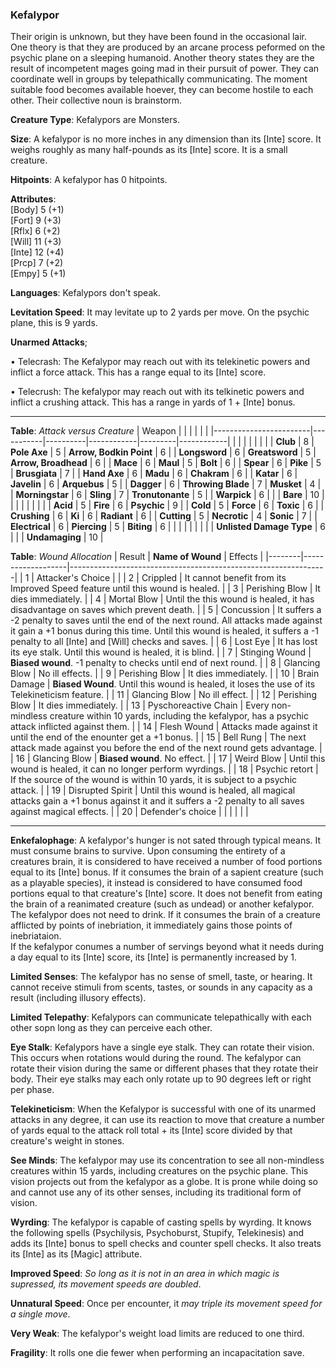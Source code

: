 ### Kefalypor
Their origin is unknown, but they have been found in the occasional lair. One theory is that they are produced by an arcane process peformed on the psychic plane on a sleeping humanoid. Another theory states they are the result of incompetent mages going mad in their pursuit of power. They can coordinate well in groups by telepathically communicating. The moment suitable food becomes available hoever, they can become hostile to each other. Their collective noun is brainstorm.

**Creature Type**: Kefalypors are Monsters.

**Size**: A kefalypor is no more inches in any dimension than its [Inte] score. It weighs roughly as many half-pounds as its [Inte] score. It is a small creature.

**Hitpoints**: A kefalypor has 0 hitpoints.

**Attributes**:  
[Body] 5  (+1)  
[Fort] 9  (+3)  
[Rflx] 6  (+2)  
[Will] 11 (+3)  
[Inte] 12 (+4)  
[Prcp] 7  (+2)  
[Empy] 5  (+1)  

**Languages**: Kefalypors don't speak.

**Levitation Speed**: It may levitate up to 2 yards per move. On the psychic plane, this is 9 yards.

**Unarmed Attacks**;

 • Telecrash: The Kefalypor may reach out with its telekinetic powers and inflict a force attack. This has a range equal to its [Inte] score.

 • Telecrush: The kefalypor may reach out with its telkinetic powers and inflict a crushing attack. This has a range in yards of 1 + [Inte] bonus.

-----

**Table**: *Attack versus Creature*
| Weapon                 |          |            |         |            |         |
|------------------------|-----------|----------|------------|---------|------------|
|                        |          |            |         |            |         |
| **Club**                   | 8     | **Pole Axe** | 5     | **Arrow, Bodkin Point**    | 6    |
| **Longsword**              | 6     | **Greatsword** | 5     | **Arrow, Broadhead**       | 6    |
| **Mace**                   | 6     | **Maul** | 5     | **Bolt** | 6    |
| **Spear**                  | 6     | **Pike** | 5     | **Brusgiata** | 7     |
| **Hand Axe**               | 6     | **Madu** | 6     | **Chakram** | 6    |
| **Katar**                  | 6     | **Javelin** | 6  | **Arquebus** | 5    |
| **Dagger**                 | 6     | **Throwing Blade** |  7  | **Musket** | 4    |
| **Morningstar**            | 6     | **Sling** | 7    | **Tronutonante** | 5    |
| **Warpick**                | 6     |          |          |   **Bare** |  10  |
|                        |           |          |            |         |            |
| **Acid**                   | 5     | **Fire** | 6     | **Psychic** | 9     |
| **Cold**                   | 5     | **Force** | 6     | **Toxic**  | 6     |
| **Crushing**               | 6     | **Ki** | 6     | **Radiant** | 6     |
| **Cutting**                | 5     | **Necrotic** | 4     | **Sonic** | 7    |
| **Electrical**             | 6     | **Piercing** | 5     | **Biting** | 6    |
|                        |           |          |            |         |            |
| **Unlisted Damage Type** | 6 |    |     | **Undamaging** | 10 |



**Table**: *Wound Allocation* 
| Result | **Name of Wound** | Effects                                                        |
|--------|-------------------|----------------------------------------------------------------|
|   1    | Attacker's Choice |                                                                |
|   2    | Crippled          | It cannot benefit from its Improved Speed feature until this wound is healed.      |
|   3    | Perishing Blow    | It dies immediately. |
|   4    | Mortal Blow       | Until the this wound is healed, it has disadvantage on saves which prevent death. |
|   5    | Concussion        | It suffers a -2 penalty to saves until the end of the next round. All attacks made against it gain a +1 bonus during this time. Until this wound is healed, it suffers a -1 penalty to all [Inte] and [Will] checks and saves. |
|   6    | Lost Eye          | It has lost its eye stalk. Until this wound is healed, it is blind. |
|   7    | Stinging Wound    | **Biased wound**. -1 penalty to checks until end of next round. |
|   8    | Glancing Blow     | No ill effects.                                     |
|   9    | Perishing Blow    | It dies immediately. |
|   10   | Brain Damage      | **Biased Wound**. Until this wound is healed, it loses the use of its Telekineticism feature. |
|   11   | Glancing Blow     | No ill effect. |
|   12   | Perishing Blow    | It dies immediately. |
|   13   | Pyschoreactive Chain | Every non-mindless creature within 10 yards, including the kefalypor, has a psychic attack inflicted against them. |
|   14   | Flesh Wound       | Attacks made against it until the end of the enounter get a +1 bonus. |
|   15   | Bell Rung         | The next attack made against you before the end of the next round gets advantage.  |
|   16   | Glancing Blow     | **Biased wound**. No effect. |
|   17   | Weird Blow        | Until this wound is healed, it can no longer perform wyrdings. |
|   18   | Psychic retort    | If the source of the wound is within 10 yards, it is subject to a psychic attack. |
|   19   | Disrupted Spirit  | Until this wound is healed, all magical attacks gain a +1 bonus against it and it suffers a -2 penalty to all saves against magical effects. |
|   20   | Defender's choice |                                   |
|        |                                                |                                   |

-----

**Enkefalophage**: A kefalypor's hunger is not sated through typical means. It must consume brains to survive. Upon consuming the entirety of a creatures brain, it is considered to have received a number of food portions equal to its [Inte] bonus. If it consumes the brain of a sapient creature (such as a playable species), it instead is considered to have consumed food portions equal to that creature's [Inte] score. It does not benefit from eating the brain of a reanimated creature (such as undead) or another kefalypor. The kefalypor does not need to drink. If it consumes the brain of a creature afflicted by points of inebriation, it immediately gains those points of inebriataion.  
If the kefalypor conumes a number of servings beyond what it needs during a day equal to its [Inte] score, its [Inte] is permanently increased by 1.

**Limited Senses**: The kefalypor has no sense of smell, taste, or hearing. It cannot receive stimuli from scents, tastes, or sounds in any capacity as a result (including illusory effects).

**Limited Telepathy**: Kefalypors can communicate telepathically with each other sopn long as they can perceive each other.

**Eye Stalk**: Kefalypors have a single eye stalk. They can rotate their vision. This occurs when rotations would during the round. The kefalypor can rotate their vision during the same or different phases that they rotate their body. Their eye stalks may each only rotate up to 90 degrees left or right per phase.

**Telekineticism**: When the Kefalypor is successful with one of its unarmed attacks in any degree, it can use its reaction to move that creature a number of yards equal to the attack roll total + its [Inte] score divided by that creature's weight in stones.

**See Minds**: The kefalypor may use its concentration to see all non-mindless creatures within 15 yards, including creatures on the psychic plane. This vision projects out from the kefalypor as a globe. It is prone while doing so and cannot use any of its other senses, including its traditional form of vision.

**Wyrding**: The kefalypor is capable of casting spells by wyrding. It knows the following spells (Psychilysis, Psychoburst, Stupify, Telekinesis) and adds its [Inte] bonus to spell checks and counter spell checks. It also treats its [Inte] as its [Magic] attribute.

**Improved Speed**: *So long as it is not in an area in which magic is supressed, its movement speeds are doubled*.

**Unnatural Speed**: Once per encounter, it *may triple its movement speed for a single move*.

**Very Weak**: The kefalypor's weight load limits are reduced to one third.

**Fragility**: It rolls one die fewer when performing an incapacitation save.
